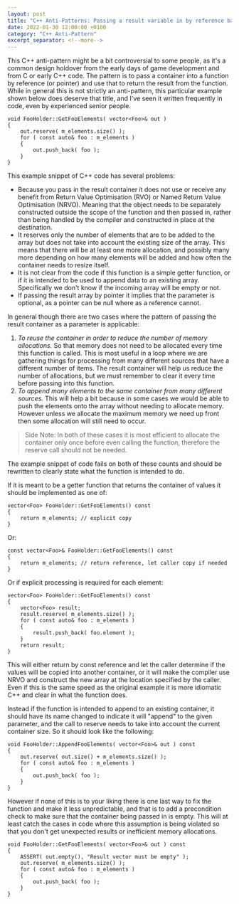 ```yaml
---
layout: post
title: "C++ Anti-Patterns: Passing a result variable in by reference badly"
date: 2022-01-30 12:00:00 +0100
category: "C++ Anti-Pattern"
excerpt_separator: <!--more-->
---
```

This C++ anti-pattern might be a bit controversial to some people, as it's a common design holdover from the early days of game development and from C or early C++ code. The pattern is to pass a container into a function by reference (or pointer) and use that to return the result from the function. While in general this is not strictly an anti-pattern, this particular example shown below does deserve that title, and I've seen it written frequently in code, even by experienced senior people.

```
void FooHolder::GetFooElements( vector<Foo>& out )
{
	out.reserve( m_elements.size() );
	for ( const auto& foo : m_elements )
	{
		out.push_back( foo );
	}
}
```

<!--more-->

This example snippet of C++ code has several problems:
* Because you pass in the result container it does not use or receive any benefit from Return Value Optimisation (RVO) or Named Return Value Optimisation (NRVO). Meaning that the object needs to be separately constructed outside the scope of the function and then passed in, rather than being handled by the compiler and constructed in place at the destination.
* It reserves only the number of elements that are to be added to the array but does not take into account the existing size of the array. This means that there will be at least one more allocation, and possibly many more depending on how many elements will be added and how often the container needs to resize itself.
* It is not clear from the code if this function is a simple getter function, or if it is intended to be used to append data to an existing array. Specifically we don't know if the incoming array will be empty or not.
* If passing the result array by pointer it implies that the parameter is optional, as a pointer can be null where as a reference cannot.

In general though there are two cases where the pattern of passing the result container as a parameter is applicable:
1. *To reuse the container in order to reduce the number of memory allocations.* So that memory does not need to be allocated every time this function is called. This is most useful in a loop where we are gathering things for processing from many different sources that have a different number of items. The result container will help us reduce the number of allocations, but we must remember to clear it every time before passing into this function.
2. *To append many elements to the same container from many different sources.* This will help a bit because in some cases we would be able to push the elements onto the array without needing to allocate memory. However unless we allocate the maximum memory we need up front then some allocation will still need to occur.

> Side Note: In both of these cases it is most efficient to allocate the container only once before even calling the function, therefore the reserve call should not be needed.

The example snippet of code fails on both of these counts and should be rewritten to clearly state what the function is intended to do.

If it is meant to be a getter function that returns the container of values it should be implemented as one of:

```
vector<Foo> FooHolder::GetFooElements() const
{
	return m_elements; // explicit copy
}
```

Or:

```
const vector<Foo>& FooHolder::GetFooElements() const
{
	return m_elements; // return reference, let caller copy if needed
}
```

Or if explicit processing is required for each element:

```
vector<Foo> FooHolder::GetFooElements() const
{
	vector<Foo> result;
	result.reserve( m_elements.size() );
	for ( const auto& foo : m_elements )
	{
		result.push_back( foo.element );
	}
	return result;
}
```

This will either return by const reference and let the caller determine if the values will be copied into another container, or it will make the compiler use NRVO and construct the new array at the location specified by the caller. Even if this is the same speed as the original example it is more idiomatic C++ and clear in what the function does.

Instead if the function is intended to append to an existing container, it should have its name changed to indicate it will "append" to the given parameter, and the call to reserve needs to take into account the current container size. So it should look like the following:

```
void FooHolder::AppendFooElements( vector<Foo>& out ) const
{
	out.reserve( out.size() + m_elements.size() );
	for ( const auto& foo : m_elements )
	{
		out.push_back( foo );
	}
}
```

However if none of this is to your liking there is one last way to fix the function and make it less unpredictable, and that is to add a precondition check to make sure that the container being passed in is empty. This will at least catch the cases in code where this assumption is being violated so that you don't get unexpected results or inefficient memory allocations.

```
void FooHolder::GetFooElements( vector<Foo>& out ) const
{
	ASSERT( out.empty(), "Result vector must be empty" );
	out.reserve( m_elements.size() );
	for ( const auto& foo : m_elements )
	{
		out.push_back( foo );
	}
}
```

